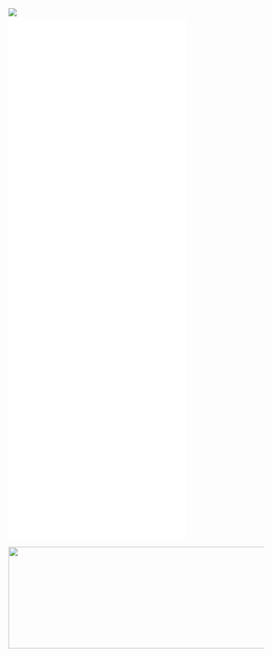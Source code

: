 ![](https://komarev.com/ghpvc/?username=omaarelamri&color=brightgreen&style=plastic) <br>
![Metrics](/github-metrics.svg) 
<p align="center">
  <img width="600" height="200" src="https://www.python.org/python-.png">
</p>
